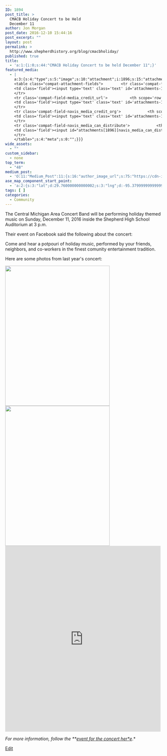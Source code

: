 ```yaml
---
ID: 1894
post_title: >
  CMACB Holiday Concert to be Held
  December 11
author: Jon Morgan
post_date: 2016-12-10 15:44:16
post_excerpt: ""
layout: post
permalink: >
  http://www.shepherdhistory.org/blog/cmacbholiday/
published: true
title:
  - 'a:1:{i:0;s:44:"CMACB Holiday Concert to be held December 11";}'
featured_media:
  - |
    a:3:{s:4:"type";s:5:"image";s:10:"attachment";i:1896;s:15:"attachment_data";a:33:{s:2:"id";i:1896;s:5:"title";s:48:"12363050_10153911160030921_4797266785285442002_o";s:8:"filename";s:52:"12363050_10153911160030921_4797266785285442002_o.jpg";s:3:"url";s:110:"http://www.shepherdhistory.org/wp-content/uploads/2016/12/12363050_10153911160030921_4797266785285442002_o.jpg";s:4:"link";s:90:"http://www.shepherdhistory.org/blog/1894/12363050_10153911160030921_4797266785285442002_o/";s:3:"alt";s:0:"";s:6:"author";s:1:"1";s:11:"description";s:0:"";s:7:"caption";s:0:"";s:4:"name";s:48:"12363050_10153911160030921_4797266785285442002_o";s:6:"status";s:7:"inherit";s:10:"uploadedTo";i:1894;s:4:"date";i:1481402911000;s:8:"modified";i:1481402911000;s:9:"menuOrder";i:0;s:4:"mime";s:10:"image/jpeg";s:4:"type";s:5:"image";s:7:"subtype";s:4:"jpeg";s:4:"icon";s:67:"http://www.shepherdhistory.org/wp-includes/images/media/default.png";s:13:"dateFormatted";s:17:"December 10, 2016";s:6:"nonces";a:3:{s:6:"update";s:10:"88de59673e";s:6:"delete";s:10:"bc8e6a3363";s:4:"edit";s:10:"f046b439ff";}s:8:"editLink";s:70:"http://www.shepherdhistory.org/wp-admin/post.php?post=1896&action=edit";s:4:"meta";b:0;s:10:"authorName";s:10:"Jon Morgan";s:14:"uploadedToLink";s:70:"http://www.shepherdhistory.org/wp-admin/post.php?post=1894&action=edit";s:15:"uploadedToTitle";s:10:"(no title)";s:15:"filesizeInBytes";i:74679;s:21:"filesizeHumanReadable";s:5:"73 KB";s:6:"height";i:972;s:5:"width";i:726;s:11:"orientation";s:8:"portrait";s:5:"sizes";a:3:{s:9:"thumbnail";a:4:{s:6:"height";i:140;s:5:"width";i:140;s:3:"url";s:118:"http://www.shepherdhistory.org/wp-content/uploads/2016/12/12363050_10153911160030921_4797266785285442002_o-140x140.jpg";s:11:"orientation";s:9:"landscape";}s:6:"medium";a:4:{s:6:"height";i:450;s:5:"width";i:336;s:3:"url";s:118:"http://www.shepherdhistory.org/wp-content/uploads/2016/12/12363050_10153911160030921_4797266785285442002_o-336x450.jpg";s:11:"orientation";s:8:"portrait";}s:4:"full";a:4:{s:3:"url";s:110:"http://www.shepherdhistory.org/wp-content/uploads/2016/12/12363050_10153911160030921_4797266785285442002_o.jpg";s:6:"height";i:972;s:5:"width";i:726;s:11:"orientation";s:8:"portrait";}}s:6:"compat";a:2:{s:4:"item";s:1723:"<input type="hidden" name="attachments[1896][menu_order]" value="0" /><p class="media-types media-types-required-info">Required fields are marked <span class="required">*</span></p>
    <table class="compat-attachment-fields">		<tr class='compat-field-media_credit'>			<th scope='row' class='label'><label for='attachments-1896-media_credit'><span class='alignleft'>Credit</span><br class='clear' /></label></th>
    <td class='field'><input type='text' class='text' id='attachments-1896-media_credit' name='attachments[1896][media_credit]' value=''  /></td>
    </tr>
    <tr class='compat-field-media_credit_url'>			<th scope='row' class='label'><label for='attachments-1896-media_credit_url'><span class='alignleft'>Credit URL</span><br class='clear' /></label></th>
    <td class='field'><input type='text' class='text' id='attachments-1896-media_credit_url' name='attachments[1896][media_credit_url]' value=''  /></td>
    </tr>
    <tr class='compat-field-navis_media_credit_org'>			<th scope='row' class='label'><label for='attachments-1896-navis_media_credit_org'><span class='alignleft'>Organization</span><br class='clear' /></label></th>
    <td class='field'><input type='text' class='text' id='attachments-1896-navis_media_credit_org' name='attachments[1896][navis_media_credit_org]' value=''  /></td>
    </tr>
    <tr class='compat-field-navis_media_can_distribute'>			<th scope='row' class='label'><label for='attachments-1896-navis_media_can_distribute'><span class='alignleft'>Can<br />distribute?</span><br class='clear' /></label></th>
    <td class='field'><input id="attachments[1896][navis_media_can_distribute]" name="attachments[1896][navis_media_can_distribute]" type="checkbox" value="1"  /></td>
    </tr>
    </table>";s:4:"meta";s:0:"";}}}
wide_assets:
  - ""
custom_sidebar:
  - none
top_term:
  - "48"
medium_post:
  - 'O:11:"Medium_Post":11:{s:16:"author_image_url";s:75:"https://cdn-images-1.medium.com/fit/c/200/200/1*SqJTY-3vzTSKsiqc5-cV_A.jpeg";s:10:"author_url";s:28:"https://medium.com/@morga2ja";s:11:"byline_name";N;s:12:"byline_email";N;s:10:"cross_link";s:2:"no";s:2:"id";s:10:"d5ea5a0e8e";s:21:"follower_notification";s:2:"no";s:7:"license";s:19:"all-rights-reserved";s:14:"publication_id";s:12:"f45ad4d6ec92";s:6:"status";s:5:"draft";s:3:"url";s:39:"https://medium.com/@morga2ja/d5ea5a0e8e";}'
ase_map_component_start_point:
  - 'a:2:{s:3:"lat";d:29.760000000000002;s:3:"lng";d:-95.379999999999995;}'
tags: [ ]
categories:
  - Community
---
```

The Central Michigan Area Concert Band will be performing holiday themed music on Sunday, December 11, 2016 inside the Shepherd High School Auditorium at 3 p.m.

Their event on Facebook said the following about the concert:

Come and hear a potpouri of holiday music, performed by your friends, neighbors, and co-workers in the finest comunity entertainment tradition.

Here are some photos from last year's concert:


<img src="http://www.shepherdhistory.org/wp-content/uploads/2016/12/12339408_10153911160035921_3454303418014457471_o-336x450.jpg" alt="" width="336" height="450" class="alignnone size-medium wp-image-1903" />

<img src="http://www.shepherdhistory.org/wp-content/uploads/2016/12/12363210_10153911159975921_3171048118821891899_o-336x450.jpg" alt="" width="336" height="450" class="alignnone size-medium wp-image-1904" />

<iframe src="https://www.facebook.com/plugins/post.php?href=https%3A%2F%2Fwww.facebook.com%2Fmedia%2Fset%2F%3Fset%3Da.10153911159440921.1073741848.153140150920%26type%3D3&amp;width=500" width="500" height="597" frameborder="0" scrolling="no"></iframe>

*For more information, follow the **[event for the concert her*e](https://www.facebook.com/events/1805384953052521/)*.*

[Edit](https://docs.google.com/document/d/1nDbA3V_jMfWIfdVy4-evI1JiP5eK6LI7QJRprO8jAsg/edit?usp=sharing)